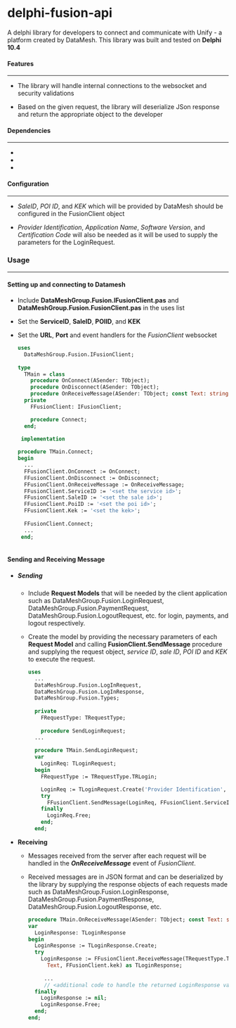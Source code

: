 # delphi-fusion-api

A delphi library for developers to connect and communicate with Unify - a platform created by DataMesh. This library was built and tested on **Delphi 10.4**



#### Features

------

- The library will handle internal connections to the websocket and security validations

- Based on the given request, the library will deserialize JSon response and return the appropriate object to the developer



#### Dependencies

------



- [Delphi Neon]: https://github.com/paolo-rossi/delphi-neon	"used for JSON parsing"

- [sgc WebSockets]: https://www.esegece.com/websockets	"for the communication protocol"

- [Open SSL]: https://www.openssl.org/	"namely libeay32.dll and ssleay32.dll for secure communication"

  

#### Configuration

------

- *SaleID*, *POI ID*, and *KEK* which will be provided by DataMesh should be configured in the FusionClient object

- *Provider Identification*, *Application Name*, *Software Version*, and *Certification Code* will also be needed as it will be used to supply the parameters for the LoginRequest. 

  

### Usage

------

#### Setting up and connecting to Datamesh

- Include **DataMeshGroup.Fusion.IFusionClient.pas** and **DataMeshGroup.Fusion.FusionClient.pas**  in the uses list

- Set the **ServiceID**, **SaleID**, **POIID**, and **KEK**

- Set the **URL**, **Port** and event handlers for the *FusionClient* websocket

  ```pascal
  uses
    DataMeshGroup.Fusion.IFusionClient;
    
  type
    TMain = class
      procedure OnConnect(ASender: TObject);
      procedure OnDisconnect(ASender: TObject);
      procedure OnReceiveMessage(ASender: TObject; const Text: string);
    private
      FFusionClient: IFusionClient;
  
      procedure Connect;
    end;
    
   implementation
  
  procedure TMain.Connect;
  begin
    ...
    FFusionClient.OnConnect := OnConnect;
    FFusionClient.OnDisconnect := OnDisconnect;
    FFusionClient.OnReceiveMessage := OnReceiveMessage;
    FFusionClient.ServiceID := '<set the service id>';
    FFusionClient.SaleID := '<set the sale id>';
    FFusionClient.PoiID := '<set the poi id>';
    FFusionClient.Kek := '<set the kek>';
    
    FFusionClient.Connect;
    ...
   end;
   
  ```

  

#### Sending and Receiving Message

- ##### **Sending**

  - Include **Request Models** that will be needed by the client application such as DataMeshGroup.Fusion.LoginRequest, DataMeshGroup.Fusion.PaymentRequest, DataMeshGroup.Fusion.LogoutRequest, etc. for login, payments, and logout respectively.

  - Create the model by providing the necessary parameters of each **Request Model** and calling **FusionClient.SendMessage** procedure and supplying the request object, *service ID*, *sale ID*, *POI ID* and *KEK* to execute the request.

    ```pascal
    uses
      ...
      DataMeshGroup.Fusion.LogInRequest,
      DataMeshGroup.Fusion.LogInResponse,
      DataMeshGroup.Fusion.Types;
      
      private
        FRequestType: TRequestType;
        
        procedure SendLoginRequest;
      ...
      
      procedure TMain.SendLoginRequest;
      var
        LoginReq: TLoginRequest;
      begin
        FRequestType := TRequestType.TRLogin;
    
        LoginReq := TLoginRequest.Create('Provider Identification', 'Application Name', 'Software Ver', 'Cert Code');
        try
          FFusionClient.SendMessage(LoginReq, FFusionClient.ServiceID, FFusionClient.SaleID, FFusionClient.PoiID, FFusionClient.KEK);
        finally
          LoginReq.Free;
        end;
      end;
    ```
    

  

- **Receiving**

  - Messages received from the server after each request will be handled in the ***OnReceiveMessage*** event of *FusionClient*.

  - Received messages are in JSON format and can be deserialized by the library by supplying the response objects of each requests made such as DataMeshGroup.Fusion.LoginResponse, DataMeshGroup.Fusion.PaymentResponse, DataMeshGroup.Fusion.LogoutResponse, etc.

    ```pascal
    procedure TMain.OnReceiveMessage(ASender: TObject; const Text: string);
    var
      LoginResponse: TLoginResponse
    begin
      LoginResponse := TLoginResponse.Create;
      try
        LoginResponse := FFusionClient.ReceiveMessage(TRequestType.TRLogin,
          Text, FFusionClient.kek) as TLoginResponse;
            
         ...
         // <additional code to handle the returned LoginResponse value>
      finally
        LoginResponse := nil;
        LoginResponse.Free;
      end;
    end;
    ```

    

  

